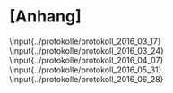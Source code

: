 \[Anhang\]
==================

\input{../protokolle/protokoll_2016_03_17}
\input{../protokolle/protokoll_2016_03_24}
\input{../protokolle/protokoll_2016_04_07}
\input{../protokolle/protokoll_2016_05_31}
\input{../protokolle/protokoll_2016_06_28}

